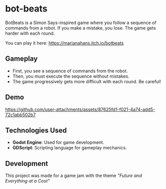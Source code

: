 # bot-beats
BotBeats is a Simon Says-inspired game where you follow a sequence of commands from a robot. If you make a mistake, you lose. The game gets harder with each round.

You can play it here: https://marianahans.itch.io/botbeats

## Gameplay

- First, you see a sequence of commands from the robot.
- Then, you must execute the sequence without mistakes.
- The game progressively gets more difficult with each round. Be careful! 

## Demo

https://github.com/user-attachments/assets/87625fd1-f021-4a74-add5-72c1abb502b7

## Technologies Used

- **Godot Engine**: Used for game development.
- **GDScript**: Scripting language for gameplay mechanics.
  
## Development
This project was made for a game jam with the theme *"Future and Everything at a Cost"*  


